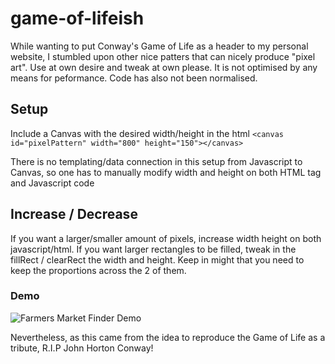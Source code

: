 # game-of-lifeish
While wanting to put Conway's Game of Life as a header to my personal website, I stumbled upon other nice patters that can nicely produce "pixel art".
Use at own desire and tweak at own please. It is not optimised by any means for peformance. Code has also not been normalised.

## Setup
Include a Canvas with the desired width/height in the html
`<canvas id="pixelPattern" width="800" height="150"></canvas>`

There is no templating/data connection in this setup from Javascript to Canvas, so one has to manually modify width and height on both HTML tag and Javascript code

## Increase / Decrease

If you want a larger/smaller amount of pixels, increase width height on both javascript/html.
If you want larger rectangles to be filled, tweak in the fillRect / clearRect the width and height.
Keep in might that you need to keep the proportions across the 2 of them.

### Demo
![Farmers Market Finder Demo](demo/gameofLifeish.gif)

Nevertheless, as this came from the idea to reproduce the Game of Life as a tribute, R.I.P John Horton Conway!
